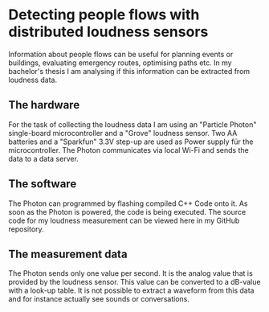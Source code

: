 # Detecting people flows with distributed loudness sensors

Information about people flows can be useful for planning events or buildings, evaluating emergency routes, optimising paths etc. In my bachelor's thesis I am analysing if this information can be extracted from loudness data.  

## The hardware

For the task of collecting the loudness data I am using an "Particle Photon" single-board microcontroller and a "Grove" loudness sensor. Two AA batteries and a "Sparkfun" 3.3V step-up are used as Power supply für the microcontroller. The Photon communicates via local Wi-Fi and sends the data to a data server. 

## The software

The Photon can programmed by flashing compiled C++ Code onto it. As soon as the Photon is powered, the code is being executed. The source code for my loudness measurement can be viewed here in my GitHub repository. 

## The measurement data

The Photon sends only one value per second. It is the analog value that is provided by the loudness sensor. This value can be converted to a dB-value with a look-up table. It is not possible to extract a waveform from this data and for instance actually see sounds or conversations.
